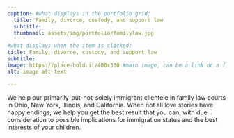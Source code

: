 ```yaml
---
caption: #what displays in the portfolio grid:
  title: Family, divorce, custody, and support law
  subtitle: 
  thumbnail: assets/img/portfolio/familylaw.jpg
  
#what displays when the item is clicked:
title: Family, divorce, custody, and support law
subtitle: 
image: https://place-hold.it/400x300 #main image, can be a link or a file in assets/img/portfolio
alt: image alt text

---
```

We help our primarily-but-not-solely immigrant clientele in family law courts in Ohio, New York, Illinois, and California. 
When not all love stories have happy endings, we help you get the best result that you can, with due consideration to possible implications for immigration status and the best interests of your children.